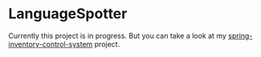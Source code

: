 # LanguageSpotter
Currently this project is in progress. But you can take a look at my [spring-inventory-control-system](https://github.com/vl-blinov/spring-inventory-control-system) project.
